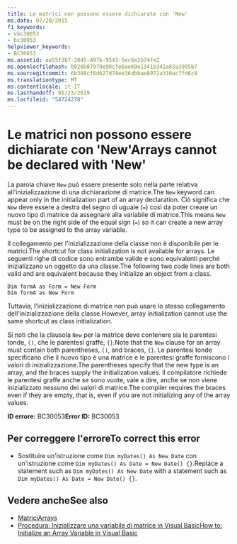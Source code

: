 ```yaml
---
title: Le matrici non possono essere dichiarate con 'New'
ms.date: 07/20/2015
f1_keywords:
- vbc30053
- bc30053
helpviewer_keywords:
- BC30053
ms.assetid: aa55f3b7-2045-497b-9543-5ec6e2b74fe2
ms.openlocfilehash: b926b87979e98cfe6ae69e1341b341a83a3995b7
ms.sourcegitcommit: 6b308cf6d627d78ee36dbbae8972a310ac7fd6c8
ms.translationtype: MT
ms.contentlocale: it-IT
ms.lasthandoff: 01/23/2019
ms.locfileid: "54724278"
---
```

# <a name="arrays-cannot-be-declared-with-new"></a><span data-ttu-id="2491a-102">Le matrici non possono essere dichiarate con 'New'</span><span class="sxs-lookup"><span data-stu-id="2491a-102">Arrays cannot be declared with 'New'</span></span>
<span data-ttu-id="2491a-103">La parola chiave `New` può essere presente solo nella parte relativa all'inizializzazione di una dichiarazione di matrice.</span><span class="sxs-lookup"><span data-stu-id="2491a-103">The `New` keyword can appear only in the initialization part of an array declaration.</span></span> <span data-ttu-id="2491a-104">Ciò significa che `New` deve essere a destra del segno di uguale (`=`) così da poter creare un nuovo tipo di matrice da assegnare alla variabile di matrice.</span><span class="sxs-lookup"><span data-stu-id="2491a-104">This means `New` must be on the right side of the equal sign (`=`) so it can create a new array type to be assigned to the array variable.</span></span>  
  
 <span data-ttu-id="2491a-105">Il collegamento per l'inizializzazione della classe non è disponibile per le matrici.</span><span class="sxs-lookup"><span data-stu-id="2491a-105">The shortcut for class initialization is not available for arrays.</span></span> <span data-ttu-id="2491a-106">Le seguenti righe di codice sono entrambe valide e sono equivalenti perché inizializzano un oggetto da una classe.</span><span class="sxs-lookup"><span data-stu-id="2491a-106">The following two code lines are both valid and are equivalent because they initialize an object from a class.</span></span>  
  
```  
Dim formA as Form = New Form  
Dim formA as New Form  
```  
  
 <span data-ttu-id="2491a-107">Tuttavia, l'inizializzazione di matrice non può usare lo stesso collegamento dell'inizializzazione della classe.</span><span class="sxs-lookup"><span data-stu-id="2491a-107">However, array initialization cannot use the same shortcut as class initialization.</span></span>  
  
 <span data-ttu-id="2491a-108">Si noti che la clausola `New` per la matrice deve contenere sia le parentesi tonde, `()`, che le parentesi graffe, `{}`.</span><span class="sxs-lookup"><span data-stu-id="2491a-108">Note that the `New` clause for an array must contain both parentheses, `()`, and braces, `{}`.</span></span> <span data-ttu-id="2491a-109">Le parentesi tonde specificano che il nuovo tipo è una matrice e le parentesi graffe forniscono i valori di inizializzazione.</span><span class="sxs-lookup"><span data-stu-id="2491a-109">The parentheses specify that the new type is an array, and the braces supply the initialization values.</span></span> <span data-ttu-id="2491a-110">Il compilatore richiede le parentesi graffe anche se sono vuote, vale a dire, anche se non viene inizializzato nessuno dei valori di matrice.</span><span class="sxs-lookup"><span data-stu-id="2491a-110">The compiler requires the braces even if they are empty, that is, even if you are not initializing any of the array values.</span></span>  
  
 <span data-ttu-id="2491a-111">**ID errore:** BC30053</span><span class="sxs-lookup"><span data-stu-id="2491a-111">**Error ID:** BC30053</span></span>  
  
## <a name="to-correct-this-error"></a><span data-ttu-id="2491a-112">Per correggere l'errore</span><span class="sxs-lookup"><span data-stu-id="2491a-112">To correct this error</span></span>  
  
-   <span data-ttu-id="2491a-113">Sostituire un'istruzione come `Dim myDates() As New Date` con un'istruzione come `Dim myDates() As Date = New Date() {}`.</span><span class="sxs-lookup"><span data-stu-id="2491a-113">Replace a statement such as `Dim myDates() As New Date` with a statement such as `Dim myDates() As Date = New Date() {}`.</span></span>  
  
## <a name="see-also"></a><span data-ttu-id="2491a-114">Vedere anche</span><span class="sxs-lookup"><span data-stu-id="2491a-114">See also</span></span>
- [<span data-ttu-id="2491a-115">Matrici</span><span class="sxs-lookup"><span data-stu-id="2491a-115">Arrays</span></span>](../../visual-basic/programming-guide/language-features/arrays/index.md)
- [<span data-ttu-id="2491a-116">Procedura: Inizializzare una variabile di matrice in Visual Basic</span><span class="sxs-lookup"><span data-stu-id="2491a-116">How to: Initialize an Array Variable in Visual Basic</span></span>](../../visual-basic/programming-guide/language-features/arrays/how-to-initialize-an-array-variable.md)
